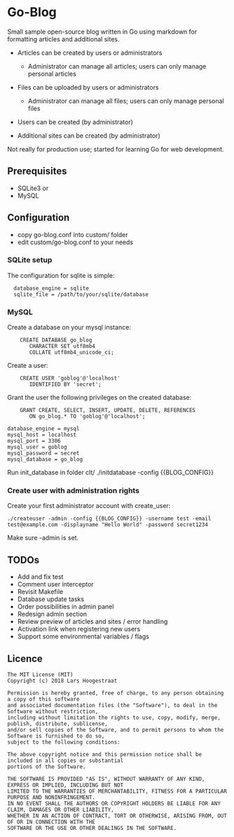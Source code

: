 Go-Blog
====

Small sample open-source blog written in Go using markdown for formatting articles and additional sites.

* Articles can be created by users or administrators
  * Administrator can manage all articles; users can only manage personal articles

* Files can be uploaded by users or administrators
  * Administrator can manage all files; users can only manage personal files

* Users can be created (by administrator)

* Additional sites can be created (by administrator)

Not really for production use; started for learning Go for web development.
   

Prerequisites
--------

 * SQLite3 or
 * MySQL


Configuration
--------

 * copy go-blog.conf into custom/ folder
 * edit custom/go-blog.conf to your needs

### SQLite setup ###

The configuration for sqlite is simple:

~~~
  database_engine = sqlite
  sqlite_file = /path/to/your/sqlite/database
~~~

### MySQL ###

Create a database on your mysql instance:
~~~
    CREATE DATABASE go_blog
       CHARACTER SET utf8mb4
       COLLATE utf8mb4_unicode_ci;
~~~

Create a user:
~~~
    CREATE USER 'goblog'@'localhost'
       IDENTIFIED BY 'secret';
~~~

Grant the user the following privileges on the created database:
~~~
    GRANT CREATE, SELECT, INSERT, UPDATE, DELETE, REFERENCES
       ON go_blog.* TO 'goblog'@'localhost';
~~~

~~~
database_engine = mysql
mysql_host = localhost
mysql_port = 3306
mysql_user = goblog
mysql_password = secret
mysql_database = go_blog
~~~

Run init_database in folder clt/
    ./initdatabase -config {{BLOG_CONFIG}}


### Create user with administration rights ###

Create your first administrator account with create_user:
~~~
./createuser -admin -config {{BLOG_CONFIG}} -username test -email test@example.com -displayname "Hello World" -password secret1234 
~~~

Make sure -admin is set.

TODOs
-----
 * Add and fix test
 * Comment user interceptor
 * Revisit Makefile
 * Database update tasks
 * Order possibilities in admin panel
 * Redesign admin section
 * Review preview of articles and sites / error handling
 * Activation link when registering new users
 * Support some environmental variables / flags

Licence
-------

    The MIT License (MIT)
    Copyright (c) 2018 Lars Hoogestraat

    Permission is hereby granted, free of charge, to any person obtaining a copy of this software
    and associated documentation files (the "Software"), to deal in the Software without restriction,
    including without limitation the rights to use, copy, modify, merge, publish, distribute, sublicense,
    and/or sell copies of the Software, and to permit persons to whom the Software is furnished to do so,
    subject to the following conditions:

    The above copyright notice and this permission notice shall be included in all copies or substantial
    portions of the Software.

    THE SOFTWARE IS PROVIDED "AS IS", WITHOUT WARRANTY OF ANY KIND, EXPRESS OR IMPLIED, INCLUDING BUT NOT
    LIMITED TO THE WARRANTIES OF MERCHANTABILITY, FITNESS FOR A PARTICULAR PURPOSE AND NONINFRINGEMENT.
    IN NO EVENT SHALL THE AUTHORS OR COPYRIGHT HOLDERS BE LIABLE FOR ANY CLAIM, DAMAGES OR OTHER LIABILITY,
    WHETHER IN AN ACTION OF CONTRACT, TORT OR OTHERWISE, ARISING FROM, OUT OF OR IN CONNECTION WITH THE
    SOFTWARE OR THE USE OR OTHER DEALINGS IN THE SOFTWARE.
